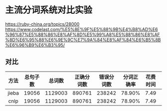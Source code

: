 # 主流分词系统对比实验

https://ruby-china.org/topics/28000
https://www.codelast.com/%E5%8E%9F%E5%88%9B%E4%B8%AD%E6%96%87%E5%88%86%E8%AF%8D%E5%99%A8%E5%88%86%E8%AF%8D%E6%95%88%E6%9E%9C%E7%9A%84%E8%AF%84%E6%B5%8B%E6%96%B9%E6%B3%95/

## 对比

| 方法 | 总句子数 | 总词数 | 正确分词数 | 错误分词数 | 分词正确率 | 花费时间 | 每秒分词数 |
| :-: | :-: | :-: | :-: | :-: | :-: | :-: | :-: |
| jieba | 19056 | 1129003 | 890761 | 238242 |  78.90% | 7.49 | 1504870 |
| cnlp  | 19056 | 1129003 | 890761 | 238242 |  78.90% | 7.49 | 1504870 |